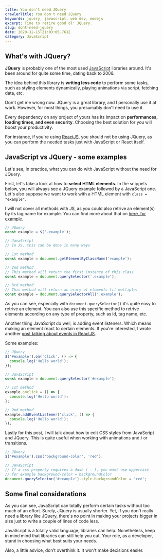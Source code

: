 ```yaml
---
title: You don't need JQuery
crawlerTitle: You don't need JQuery
keywords: jquery, javascript, web dev, nodejs
excerpt: Time to retire good ol' JQuery.
slug: dont-need-jquery
date: 2020-12-15T21:03:05.761Z
category: JavaScript
---
```

## What's with JQuery?

**JQuery** is probably one of the most used [JavaScript](/category/javascript) libraries around. It's been around for quite some time, dating back to 2006.

The idea behind this library is **writing less code** to perform some tasks, such as styling elements dynamically, playing animations via script, fetching data, etc.

Don't get me wrong now. JQuery is a great library, and I personally use it at work. However, for most things, you presumably don't need to use it.

Every dependency on any project of yours has its impact on **performances,** **loading times, and even security**. Choosing the best solution for you will boost your productivity.

For instance, if you're using [ReactJS](/category/react), you should not be using JQuery, as you can perform the needed tasks just with JavaScript or React itself.

## JavaScript vs JQuery - some examples

Let's see, in practice, what you can do with JavaScript without the need for JQuery.

First, let's take a look at how to **select HTML elements**. In the snippets below, you will always see a JQuery example followed by a JavaScript one. Let's also suppose we want to work with a HTML element with `class = "example"`.

I will not cover all methods with JS, as you could also retrive an element(s) by its tag name for example. You can find more about that on [here, for example](https://developer.mozilla.org/en-US/docs/Web/javascript).

```javascript
// JQuery
const example = $('.example');

// JavaScript
// In JS, this can be done in many ways

// 1st method
const example = document.getElementByClassName('example');

// 2nd method
// This method will return the first instance of this class
const example = document.querySelector('.example');

// 3rd method
// This method will return an arary of elements (if multiple)
const example = document.querySelectorAll('.example');
```

As you can see, especially with `document.querySelector()` it's quite easy to retrive an element. You can also use this specific method to retrive elements according on any type of property, such as id, tag name, etc.

Another thing JavaScript do well, is adding event listeners. Which means making an element react to certain elements.
If you're interested, I wrote another [post talking about events in ReactJS](/reactjs-events/).

Some examples:

```javascript
// JQuery
$('#example').on('click', () => {
  console.log('Hello world');
});

// JavaScript
const example = document.querySelector('#example');

// 1st method
example.onclick = () => {
  console.log('Hello world');
};

// 2nd method
example.addEventListener('click', () => {
  console.log('Hello world');
});
```

Lastly for this post, I will talk about how to edit CSS styles from JavaScript and JQuery. This is quite useful when working with animations and / or transitions.

```javascript
// JQuery
$('#example').css('background-color', 'red');

// JavaScript
// If a css property requires a dash ( - ), you must use uppercase
// for example background-color = backgroundColor
document.querySelector('#example').style.backgroundColor = 'red';
```

## Some final considerations

As you can see, JavaScript can totally perform certain tasks without too much of an effort. Surely, JQuery is usually shorter. Yet, if you don't really need a library like JQuery, there's no point in making your projects bigger in size just to write a couple of lines of code less.

JavaScript is a totally valid language, libraries can help. Nonetheless, keep in mind mind that libraries can still help you out. Your role, as a developer, stand in choosing what best suits your needs.

Also, a little advice, don't overthink it. It won't make decisions easier.